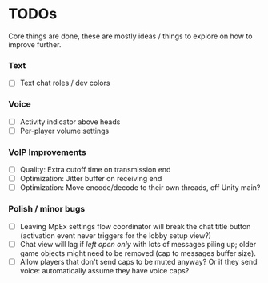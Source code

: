 ﻿# TODOs
Core things are done, these are mostly ideas / things to explore on how to improve further.

### Text

- [ ] Text chat roles / dev colors

### Voice

- [ ] Activity indicator above heads
- [ ] Per-player volume settings

### VoIP Improvements

- [ ] Quality: Extra cutoff time on transmission end
- [ ] Optimization: Jitter buffer on receiving end
- [ ] Optimization: Move encode/decode to their own threads, off Unity main?

### Polish / minor bugs

- [ ] Leaving MpEx settings flow coordinator will break the chat title button (activation event never triggers for the lobby setup view?)
- [ ] Chat view will lag if *left open only* with lots of messages piling up; older game objects might need to be removed (cap to messages buffer size).
- [ ] Allow players that don't send caps to be muted anyway? Or if they send voice: automatically assume they have voice caps?
